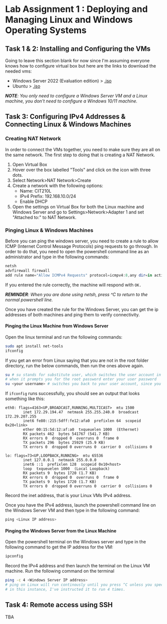 # Lab Assignment 1 : Deploying and Managing Linux and Windows Operating Systems
## Task 1 & 2: Installing and Configuring the VMs

Going to leave this section blank for now since I'm assuming everyone knows how to configure virtual box but here are the links to download the needed vms:
- Windows Server 2022 (Evaluation edition) > [.iso](https://go.microsoft.com/fwlink/p/?LinkID=2195280&clcid=0x409&culture=en-us&country=US)
- Ubuntu > [.iso](https://releases.ubuntu.com/22.04.3/ubuntu-22.04.3-desktop-amd64.iso?_gl=1*1ya5rm2*_gcl_au*NDIxNjk2NzA1LjE3MDY3NDU4NDg.&_ga=2.225222554.1416801686.1708388918-537373877.1706745814) 

*<b>NOTE</b>: You only need to configure a Windows Server VM and a Linux machine, you don't need to configure a Windows 10/11 machine.*

## Task 3: Configuring IPv4 Addresses & Connecting Linux & Windows Machines

### Creating NAT Network

In order to connect the VMs together, you need to make sure they are all on the same network. The first step to doing that is creating a NAT Network. 
1. Open Virtual Box
1. Hover over the box labelled "Tools" and click on the icon with three dots.
1. Select Network>NAT Network>Create
1. Create a network with the following options:
	* Name: CIT210L
	* IPv4 Prefix: 192.168.10.0/24
	* Enable DHCP
1. Open the settings on Virtual Box for both the Linux machine and Windows Server and go to Settings>Network>Adapter 1 and set "Attached to:" to NAT Network.

### Pinging Linux & Windows Machines

Before you can ping the windows server, you need to create a rule to allow ICMP (Internet Control Message Protocols) ping requests to go through. In order to do that, you need to open the powershell command line as an administrator and type in the following commands: <br>
```powershell
netsh 
advfirewall firewall 
add rule name="Allow ICMPv4 Requests" protocol=icmpv4:8,any dir=in action=allow
```
If you entered the rule correctly, the machine will respond with `OK.`

*<b>REMINDER</b>: When you are done using netsh, press ^C to return to the normal powershell line.*

Once you have created the rule for the Windows Server, you can get the ip addresses of both machines and ping them to verify connectivity.

#### Pinging the Linux Machine from Windows Server

Open the linux terminal and run the following commands: <br>
```bash
sudo apt install net-tools
ifconfig
``` 
If you get an error from Linux saying that you are not in the root folder directory, run the below commands, then run the ones above again.
```bash
su # su stands for substitute user, which switches the user account in the terminal. Leaving it blank causes it to default to root
# when it prompts you for the root password enter your user password
su <your username> # switches you back to your user account, since you don't want to stay in root
```
If `ifconfig` runs successfully, you should see an output that looks something like this:
```
eth0: flags=4163<UP,BROADCAST,RUNNING,MULTICAST>  mtu 1500
        inet 172.29.194.47  netmask 255.255.240.0  broadcast 172.29.207.255
        inet6 fe80::215:5dff:fe12:afa0  prefixlen 64  scopeid 0x20<link>
        ether 00:15:5d:12:af:a0  txqueuelen 1000  (Ethernet)
        RX packets 462  bytes 541767 (541.7 KB)
        RX errors 0  dropped 0  overruns 0  frame 0
        TX packets 296  bytes 25929 (25.9 KB)
        TX errors 0  dropped 0 overruns 0  carrier 0  collisions 0

lo: flags=73<UP,LOOPBACK,RUNNING>  mtu 65536
        inet 127.0.0.1  netmask 255.0.0.0
        inet6 ::1  prefixlen 128  scopeid 0x10<host>
        loop  txqueuelen 1000  (Local Loopback)
        RX packets 9  bytes 1720 (1.7 KB)
        RX errors 0  dropped 0  overruns 0  frame 0
        TX packets 9  bytes 1720 (1.7 KB)
        TX errors 0  dropped 0 overruns 0  carrier 0  collisions 0
```
Record the inet address, that is your Linux VMs IPv4 address.

Once you have the IPv4 address, launch the powershell command line on the Windows Server VM and then type in the following command:
```powershell
ping <Linux IP address>
```

#### Pinging the Windows Server from the Linux Machine

Open the powershell terminal on the Windows server and type in the following command to get the IP address for the VM:
```powershell
ipconfig
```

Record the IPv4 address and then launch the terminal on the Linux VM machine. Run the following command on the terminal
```bash
ping -c 4 <Windows Server IP address>
# ping on Linux will run continously until you press ^C unless you specify how many times to ping using the -c flag
# in this instance, I've instructed it to run 4 times.
```

## Task 4: Remote access using SSH
TBA